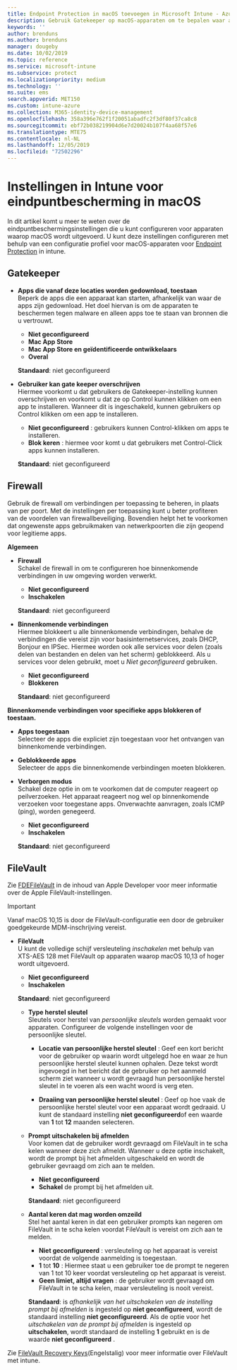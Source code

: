 ```yaml
---
title: Endpoint Protection in macOS toevoegen in Microsoft Intune - Azure | Microsoft Docs
description: Gebruik Gatekeeper op macOS-apparaten om te bepalen waar apps kunnen worden geïnstalleerd, inclusief de Mac App Store. Schakel met Microsoft Intune ook een firewall in of configureer een firewall die bepaalde apps toestaat, bepaalde apps blokkeert, de verborgen modus gebruikt en zelfs bepaalde typen binnenkomende verbindingen blokkeert.
keywords: ''
author: brenduns
ms.author: brenduns
manager: dougeby
ms.date: 10/02/2019
ms.topic: reference
ms.service: microsoft-intune
ms.subservice: protect
ms.localizationpriority: medium
ms.technology: ''
ms.suite: ems
search.appverid: MET150
ms.custom: intune-azure
ms.collection: M365-identity-device-management
ms.openlocfilehash: 358a396e762f1f20051abadfc2f3df80f37ca8c8
ms.sourcegitcommit: ebf72b038219904d6e7d20024b107f4aa68f57e6
ms.translationtype: MTE75
ms.contentlocale: nl-NL
ms.lasthandoff: 12/05/2019
ms.locfileid: "72502296"
---
```

# <a name="macos-endpoint-protection-settings-in-intune"></a>Instellingen in Intune voor eindpuntbescherming in macOS  

In dit artikel komt u meer te weten over de eindpuntbeschermingsinstellingen die u kunt configureren voor apparaten waarop macOS wordt uitgevoerd. U kunt deze instellingen configureren met behulp van een configuratie profiel voor macOS-apparaten voor [Endpoint Protection](endpoint-protection-configure.md) in intune.  

## <a name="gatekeeper"></a>Gatekeeper  

- **Apps die vanaf deze locaties worden gedownload, toestaan**  
  Beperk de apps die een apparaat kan starten, afhankelijk van waar de apps zijn gedownload. Het doel hiervan is om de apparaten te beschermen tegen malware en alleen apps toe te staan van bronnen die u vertrouwt.  

  - **Niet geconfigureerd**  
  - **Mac App Store**  
  - **Mac App Store en geïdentificeerde ontwikkelaars**  
  - **Overal**  

  **Standaard**: niet geconfigureerd  

- **Gebruiker kan gate keeper overschrijven**  
  Hiermee voorkomt u dat gebruikers de Gatekeeper-instelling kunnen overschrijven en voorkomt u dat ze op Control kunnen klikken om een app te installeren. Wanneer dit is ingeschakeld, kunnen gebruikers op Control klikken om een app te installeren.  
 
  - **Niet geconfigureerd** : gebruikers kunnen Control-klikken om apps te installeren.  
  - **Blok keren** : hiermee voor komt u dat gebruikers met Control-Click apps kunnen installeren.  

  **Standaard**: niet geconfigureerd  

## <a name="firewall"></a>Firewall  

Gebruik de firewall om verbindingen per toepassing te beheren, in plaats van per poort. Met de instellingen per toepassing kunt u beter profiteren van de voordelen van firewallbeveiliging. Bovendien helpt het te voorkomen dat ongewenste apps gebruikmaken van netwerkpoorten die zijn geopend voor legitieme apps.  

**Algemeen**
- **Firewall**  
  Schakel de firewall in om te configureren hoe binnenkomende verbindingen in uw omgeving worden verwerkt.  
  - **Niet geconfigureerd**  
  - **Inschakelen**  

  **Standaard**: niet geconfigureerd  

- **Binnenkomende verbindingen**  
  Hiermee blokkeert u alle binnenkomende verbindingen, behalve de verbindingen die vereist zijn voor basisinternetservices, zoals DHCP, Bonjour en IPSec. Hiermee worden ook alle services voor delen (zoals delen van bestanden en delen van het scherm) geblokkeerd. Als u services voor delen gebruikt, moet u *Niet geconfigureerd* gebruiken.  
  - **Niet geconfigureerd**  
  - **Blokkeren**  

  **Standaard**: niet geconfigureerd  

**Binnenkomende verbindingen voor specifieke apps blokkeren of toestaan.**  

  - **Apps toegestaan**  
    Selecteer de apps die expliciet zijn toegestaan voor het ontvangen van binnenkomende verbindingen.  

  - **Geblokkeerde apps**  
    Selecteer de apps die binnenkomende verbindingen moeten blokkeren.  

  - **Verborgen modus**  
    Schakel deze optie in om te voorkomen dat de computer reageert op peilverzoeken. Het apparaat reageert nog wel op binnenkomende verzoeken voor toegestane apps. Onverwachte aanvragen, zoals ICMP (ping), worden genegeerd.  
    - **Niet geconfigureerd**  
    - **Inschakelen**  

    **Standaard**: niet geconfigureerd  

## <a name="filevault"></a>FileVault  
Zie [FDEFileVault](https://developer.apple.com/documentation/devicemanagement/fdefilevault) in de inhoud van Apple Developer voor meer informatie over de Apple FileVault-instellingen. 

> [!IMPORTANT]  
> Vanaf macOS 10,15 is door de FileVault-configuratie een door de gebruiker goedgekeurde MDM-inschrijving vereist. 

- **FileVault**  
  U kunt de volledige schijf versleuteling *inschakelen* met behulp van XTS-AES 128 met FileVault op apparaten waarop macOS 10,13 of hoger wordt uitgevoerd.  
  - **Niet geconfigureerd**  
  - **Inschakelen**  

  **Standaard**: niet geconfigureerd  

  - **Type herstel sleutel**  
    Sleutels voor herstel van *persoonlijke sleutels* worden gemaakt voor apparaten. Configureer de volgende instellingen voor de persoonlijke sleutel.  

    - **Locatie van persoonlijke herstel sleutel** : Geef een kort bericht voor de gebruiker op waarin wordt uitgelegd hoe en waar ze hun persoonlijke herstel sleutel kunnen ophalen. Deze tekst wordt ingevoegd in het bericht dat de gebruiker op het aanmeld scherm ziet wanneer u wordt gevraagd hun persoonlijke herstel sleutel in te voeren als een wacht woord is verg eten.  
      
    - **Draaiing van persoonlijke herstel sleutel** : Geef op hoe vaak de persoonlijke herstel sleutel voor een apparaat wordt gedraaid. U kunt de standaard instelling **niet geconfigureerd**of een waarde van **1** tot **12** maanden selecteren.  

  - **Prompt uitschakelen bij afmelden**  
    Voor komen dat de gebruiker wordt gevraagd om FileVault in te scha kelen wanneer deze zich afmeldt.  Wanneer u deze optie inschakelt, wordt de prompt bij het afmelden uitgeschakeld en wordt de gebruiker gevraagd om zich aan te melden.  
    - **Niet geconfigureerd**  
    - **Schakel** de prompt bij het afmelden uit.

    **Standaard**: niet geconfigureerd  

  - **Aantal keren dat mag worden omzeild**  
  Stel het aantal keren in dat een gebruiker prompts kan negeren om FileVault in te scha kelen voordat FileVault is vereist om zich aan te melden. 

    - **Niet geconfigureerd** : versleuteling op het apparaat is vereist voordat de volgende aanmelding is toegestaan.  
    - **1** tot **10** : Hiermee staat u een gebruiker toe de prompt te negeren van 1 tot 10 keer voordat versleuteling op het apparaat is vereist.  
    - **Geen limiet, altijd vragen** : de gebruiker wordt gevraagd om FileVault in te scha kelen, maar versleuteling is nooit vereist.  
 
    **Standaard**: is *afhankelijk* *van het uitschakelen van de instelling prompt bij afmelden* is ingesteld op **niet geconfigureerd**, wordt de standaard instelling **niet geconfigureerd**. Als de optie voor het *uitschakelen van de prompt bij afmelden* is ingesteld op **uitschakelen**, wordt standaard de instelling **1** gebruikt en is de waarde **niet geconfigureerd** .

Zie [FileVault Recovery Keys](encryption-monitor.md#filevault-recovery-keys)(Engelstalig) voor meer informatie over FileVault met intune.

